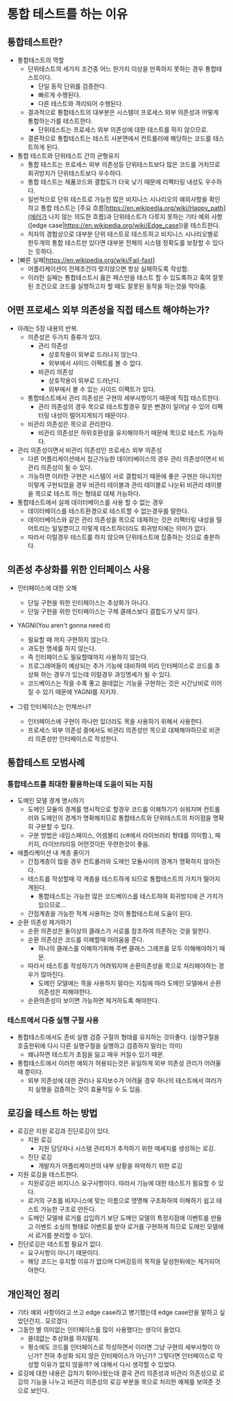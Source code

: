 # 통합 테스트를 하는 이유

## 통합테스트란?
- 통합테스트의 역할
    - 단위테스트의 세가지 조건중 어느 한가지 이상을 만족하지 못하는 경우 통합테스트이다.
        - 단일 동작 단위를 검증한다.
        - 빠르게 수행된다.
        - 다른 테스트와 격리되어 수행된다.
    - 결과적으로 통합테스트의 대부분은 시스템이 프로세스 외부 의존성과 어떻게 통합하는가를 테스트한다.
        - 단위테스트는 프로세스 외부 의존성에 대한 테스트를 하지 않으므로.
    - 결론적으로 통합테스트는 테스트 사분면에서 컨트롤러에 해당하는 코드를 테스트하게 된다.
- 통합 테스트와 단위테스트 간의 균형유지
    - 통합 테스트는 프로세스 외부 의존성등 단위테스트보다 많은 코드를 거치므로 회귀방지가 단위테스트보다 우수하다.
    - 통합 테스트는 제품코드와 결합도가 더욱 낮기 때문에 리펙터링 내성도 우수하다.
    - 일반적으로 단위 테스트로 가능한 많은 비지니스 시나리오의 예외사항을 확인하고 통합 테스트는 [주요 흐름|https://en.wikipedia.org/wiki/Happy_path](에러가 나지 않는 의도한 흐름)과 단위테스트가 다루지 못하는 기타 예외 사항([edge case|https://en.wikipedia.org/wiki/Edge_case])을 테스트한다. 
    - 저자의 경험상으로 대부분 단위 테스트로 테스트하고 비지니스 시나리오별로 한두개의 통합 테스트만 있다면 대부분 전체의 시스템 정확도를 보장할 수 있다는 듯하다.
- [빠른 실패|https://en.wikipedia.org/wiki/Fail-fast]
    - 어플리케이션이 전제조건이 맞지않으면 항상 실패하도록 작성함.
    - 이러한 실패는 통합테스트시 옳은 패스만을 테스트 할 수 있도록하고 혹여 잘못된 조건으로 코드를 실행하고자 할 때도 잘못된 동작을 하는것을 막아줌.

## 어떤 프로세스 외부 의존성을 직접 테스트 해야하는가?
- 아래는 5장 내용의 반복.
    - 의존성은 두가지 종류가 있다.
        - 관리 의존성
            - 상호작용이 외부로 드러나지 않는다.
            - 외부에서 사이드 이팩트를 볼 수 없다.
        - 비관리 의존성
            - 상호작용이 외부로 드러난다.
            - 외부에서 볼 수 있는 사이드 이팩트가 있다.
    - 통합테스트에서 관리 의존성은 구현의 세부사항이기 때문에 직접 테스트한다.
        - 관리 의존성의 경우 목으로 테스트할경우 잦은 변경이 일어날 수 있어 리팩터링 내성이 떨어지게되기 때문이다.
    - 비관리 의존성은 목으로 관리한다.
        - 비관리 의존성은 하위호환성을 유지해야하기 때문에 목으로 테스트 가능하다.
- 관리 의존성이면서 비관리 의존성인 프로세스 외부 의존성
    - 다른 어플리케이션에서 접근가능한 데이터베이스의 경우 관리 의존성이면서 비관리 의존성이 될 수 있다.
    - 가능하면 이러한 구현은 시스템이 서로 결합되기 때문에 좋은 구현은 아니지만 이렇게 구현되었을 경우 비관리 테이블과 관리 테이블로 나눈뒤 비관리 테이블을 목으로 테스트 하는 형태로 대체 가능하다.
- 통합테스트에서 실제 데이터베이스를 사용 할 수 없는 경우
    - 데이터베이스를 테스트환경으로 테스트할 수 없는경우를 말한다.
    - 데이터베이스와 같은 관리 의존성을 목으로 데체하는 것은 리팩터링 내성을 떨어트리는 일일뿐이고 이렇게 테스트하더라도 회귀방지에는 의미가 없다.
    - 따라서 이럴경우 테스트를 하지 않으며 단위테스트에 집중하는 것으로 충분하다.

## 의존성 추상화를 위한 인터페이스 사용
- 인터페이스에 대한 오해
    - 단일 구현을 위한 인터페이스는 추상화가 아니다.
    - 단일 구현을 위한 인터페이스는 구체 클래스보다 결합도가 낮지 않다.

- YAGNI(You aren't gonna need it)
    - 필요할 때 까지 구현하지 않는다.
    - 과도한 명세를 하지 않는다.
    - 즉 인터페이스도 필요할때까지 사용하지 않는다.
    - 프로그래머들이 예상되는 추가 기능에 대비하여 미리 인터페이스로 코드를 추상화 하는 경우가 있는데 이럴경우 과잉명세가 될 수 있다.
    - 코드베이스는 작을 수록 좋고 쓸데없는 기능을 구현하는 것은 시간낭비로 이어질 수 있기 때문에 YAGNI를 지키자.

- 그럼 인터페이스는 언제쓰나?
    - 인터페이스에 구현이 하나만 있더라도 목을 사용하기 위해서 사용한다.
    - 프로세스 외부 의존성 중에서도 비관리 의존성만 목으로 대체해야하므로 비관리 의존성만 인터페이스로 작성한다.

## 통합테스트 모범사례
### 통합테스트를 최대한 활용하는데 도움이 되는 지침
- 도메인 모델 경계 명시하기
    - 도메인 모듈의 경계를 명시적으로 할경우 코드를 이해하기가 쉬워지며 컨트롤러와 도메인의 경계가 명확해지므로 통합테스트와 단위테스트의 차이점을 명확히 구분할 수 있다.
    - 구분 방법은 네임스페이스, 어셈블리 (c#에서 라이브러리 형태를 의미함.), 패키지, 라이브러리등 어떤것이든 뚜련한것이 좋음.
- 에플리케이션 내 계층 줄이기
    - 간접계층이 많을 경우 컨트롤러와 도메인 모듈사이의 경계가 명확하지 않아진다.
    - 테스트를 작성할때 각 계층을 테스트하게 되므로 통합테스트의 가치가 떨어지게된다.
        - 통합테스트는 가능한 많은 코드베이스를 테스트하여 회귀방지에 큰 가치가 있으므로...
    - 갼접계층을 가능한 적계 사용하는 것이 통합테스트에 도움이 된다.
- 순환 의존성 제거하기
    - 순환 의존성은 둘이상의 클래스가 서로를 참조하여 의존하는 것을 말한다.
    - 순환 의존성은 코드를 이해할때 어려움을 준다.
        - 하나의 클래스를 이해하기위해 주변 클래스 그래프를 모두 이해해야하기 때문.
    - 따라서 테스트를 작성하기가 어려워지며 순환의존성을 목으로 처리해야하는 경우가 많아진다.
        - 도메인 모델에는 목을 사용하지 말라는 지침에 따라 도메인 모델에서 순환의존성은 피해야한다.
    - 순환의존성이 보이면 가능하면 제거하도록 해야한다.

### 테스트에서 다중 실행 구절 사용
- 통합테스트에서도 준비 실행 검증 구절의 형태를 유지하는 것이좋다. (실행구절을 호출한뒤에 다시 다른 실행구절을 실행하고 검증하지 말라는 의미)
    - 왜냐하면 테스트가 초점을 잃고 매우 커질수 있기 때문.
- 통합테스트에서 이러한 예외가 허용되는것은 유일하게 외부 의존성 관리가 어려울 때 뿐이다.
    - 외부 의존성에 대한 관리나 유지보수가 어려울 경우 하나의 테스트에서 여러가지 실행을 검증하는 것이 효율적일 수 도 있음.

## 로깅을 테스트 하는 방법
- 로깅은 지원 로깅과 진단로깅이 있다.
    - 지원 로깅
        - 지원 담당자나 시스템 관리자가 추적하기 위한 메세지를 생성하는 로깅.
    - 진단 로깅
        - 개발자가 어플리케이션의 내부 상황을 파악하기 위한 로깅
- 지원 로깅을 테스트한다.
    - 지원로깅은 비지니스 요구사항이다. 따라서 기능에 대한 테스트가 필요할 수 있다.
    - 로거의 구조를 비지니스에 맞는 이름으로 명명해 구조화하여 이해하기 쉽고 테스트 가능한 구조로 만든다.
    - 도메인 모델에 로거를 삽입하기 보단 도메인 모델의 특정지점에 이벤트를 만들고 이벤트 소싱의 형태로 이벤트를 받아 로거를 구현하게 하므로 도메인 모델에서 로거를 분리할 수 있다.
- 진단로깅은 테스트할 필요가 없다.
    - 요구사항이 아니기 때문이다.
    - 해당 코드는 유지할 이유가 없으며 디버깅등의 목적을 달성한뒤에는 제거되어야한다.

## 개인적인 정리
 - 기타 예외 사항이라고 쓰고 edge case라고 병기했는데 edge case만을 말하고 싶었던건지.. 모르겠다.
 - 그동안 별 의미없는 인터페이스를 많이 사용했다는 생각이 들었다.
    - 쓸데없는 추상화를 하지말자.
    - 평소에도 코드를 인터페이스로 작성하면서 이러면 그냥 구현의 세부사항이 아닌가? 전혀 추상화 되지 않은 인터페이스가 아닌가? 그렇다면 인터페이스로 작성할 이유가 없지 않을까? 에 대해서 다시 생각할 수 있었다.
 - 로깅에 대한 내용은 갑자기 튀어나왔는데 결국 관리 의존성과 비관리 의존성으로 로깅의 기능을 나누고 비관리 의존성의 로깅 부분을 목으로 처리한 예제를 보여준 것으로 보인다.